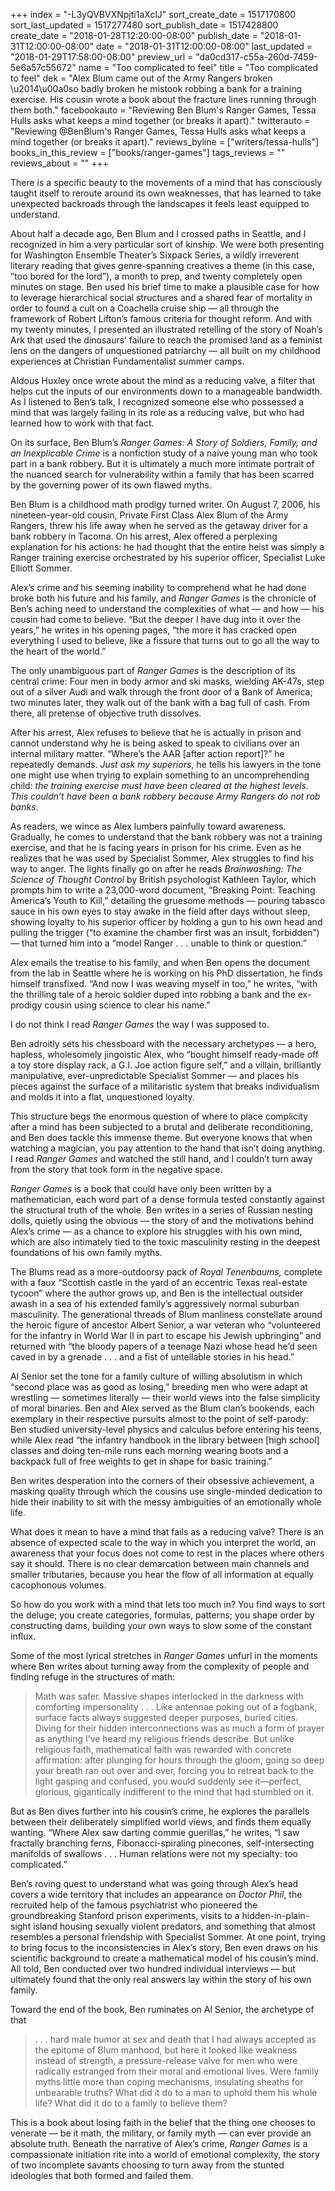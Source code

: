 +++
index = "-L3yQVBVXNpjti1aXclJ"
sort_create_date = 1517170800
sort_last_updated = 1517277480
sort_publish_date = 1517428800
create_date = "2018-01-28T12:20:00-08:00"
publish_date = "2018-01-31T12:00:00-08:00"
date = "2018-01-31T12:00:00-08:00"
last_updated = "2018-01-29T17:58:00-08:00"
preview_url = "da0cd317-c55a-260d-7459-5e6a57c55672"
name = "Too complicated to feel"
title = "Too complicated to feel"
dek = "Alex Blum came out of the Army Rangers broken \u2014\u00a0so badly broken he mistook robbing a bank for a training exercise. His cousin wrote a book about the fracture lines running through them both."
facebookauto = "Reviewing Ben Blum's Ranger Games, Tessa Hulls asks what keeps a mind together (or breaks it apart)."
twitterauto = "Reviewing @BenBlum's Ranger Games, Tessa Hulls asks what keeps a mind together (or breaks it apart)."
reviews_byline = ["writers/tessa-hulls"]
books_in_this_review = ["books/ranger-games"]
tags_reviews = ""
reviews_about = ""
+++

<p>There is a specific beauty to the movements of a mind that has consciously taught itself to reroute around its own weaknesses, that has learned to take unexpected backroads through the landscapes it feels least equipped to understand. </p>

<p>About half a decade ago, Ben Blum and I crossed paths in Seattle, and I recognized in him a very particular sort of kinship. We were both presenting for Washington Ensemble Theater’s Sixpack Series, a wildly irreverent literary reading that gives genre-spanning creatives a theme (in this case, ”too bored for the lord”), a month to prep, and twenty completely open minutes on stage. Ben used his brief time to make a plausible case for how to leverage hierarchical social structures and a shared fear of mortality in order to found a cult on a Coachella cruise ship — all through the framework of Robert Lifton’s famous criteria for thought reform. And with my twenty minutes, I presented an illustrated retelling of the story of Noah’s Ark that used the dinosaurs’ failure to reach the promised land as a feminist lens on the dangers of unquestioned patriarchy — all built on my childhood experiences at Christian Fundamentalist summer camps.</p>

<p>Aldous Huxley once wrote about the mind as a reducing valve, a filter that helps cut the inputs of our environments down to a manageable bandwidth. As I listened to Ben’s talk, I recognized someone else who possessed a mind that was largely failing in its role as a reducing valve, but who had learned how to work with that fact.</p>

<div class="break"></div>

<p>On its surface, Ben Blum’s <em>Ranger Games: A Story of Soldiers, Family, and an Inexplicable Crime</em> is a nonfiction study of a naive young man who took part in a bank robbery. But it is ultimately a much more intimate portrait of the nuanced search for vulnerability within a family that has been scarred by the governing power of its own flawed myths. </p>

<p>Ben Blum is a childhood math prodigy turned writer. On August 7, 2006, his nineteen-year-old cousin, Private First Class Alex Blum of the Army Rangers, threw his life away when he served as the getaway driver for a bank robbery in Tacoma. On his arrest, Alex offered a perplexing explanation for his actions: he had thought that the entire heist was simply a Ranger training exercise orchestrated by his superior officer, Specialist Luke Elliott Sommer. </p>

<p>Alex’s crime and his seeming inability to comprehend what he had done broke both his future and his family, and <em>Ranger Games</em> is the chronicle of Ben’s aching need to understand the complexities of what — and how — his cousin had come to believe. “But the deeper I have dug into it over the years,” he writes in his opening pages, “the more it has cracked open everything I used to believe, like a fissure that turns out to go all the way to the heart of the world.” </p>

<p>The only unambiguous part of <em>Ranger Games</em> is the description of its central crime: Four men in body armor and ski masks, wielding AK-47s, step out of a silver Audi and walk through the front door of a Bank of America; two minutes later, they walk out of the bank with a bag full of cash. From there, all pretense of objective truth dissolves. </p>

<p>After his arrest, Alex refuses to believe that he is actually in prison and cannot understand why he is being asked to speak to civilians over an internal military matter. “Where’s the AAR [after action report]?” he repeatedly demands. <em>Just ask my superiors</em>, he tells his lawyers in the tone one might use when trying to explain something to an uncomprehending child: <em>the training exercise must have been cleared at the highest levels. This couldn’t have been a bank robbery because Army Rangers do not rob banks</em>. </p>

<p>As readers, we wince as Alex lumbers painfully toward awareness. Gradually, he comes to understand that the bank robbery was not a training exercise, and that he is facing years in prison for his crime. Even as he realizes that he was used by Specialist Sommer, Alex struggles to find his way to anger. The lights finally go on after he reads <em>Brainwashing: The Science of Thought Control</em> by British psychologist Kathleen Taylor, which prompts him to write a 23,000-word document, “Breaking Point: Teaching America’s Youth to Kill,” detailing the gruesome methods — pouring tabasco sauce in his own eyes to stay awake in the field after days without sleep, showing loyalty to his superior officer by holding a gun to his own head and pulling the trigger (“to examine the chamber first was an insult, forbidden”) — that turned him into a “model Ranger . . . unable to think or question.”</p>

<p>Alex emails the treatise to his family, and when Ben opens the document from the lab in Seattle where he is working on his PhD dissertation, he finds himself transfixed. “And now I was weaving myself in too,” he writes, “with the thrilling tale of a heroic soldier duped into robbing a bank and the ex-prodigy cousin using science to clear his name.”</p>

<div class="break"></div>

<p>I do not think I read <em>Ranger Games</em> the way I was supposed to. </p>

<p>Ben adroitly sets his chessboard with the necessary archetypes — a hero, hapless, wholesomely jingoistic Alex, who “bought himself ready-made off a toy store display rack, a G.I. Joe action figure self,” and a villain, brilliantly manipulative, ever-unpredictable Specialist Sommer — and places his pieces against the surface of a militaristic system that breaks individualism and molds it into a flat, unquestioned loyalty. </p>

<p>This structure begs the enormous question of where to place complicity after a mind has been subjected to a brutal and deliberate reconditioning, and Ben does tackle this immense theme. But everyone knows that when watching a magician, you pay attention to the hand that isn’t doing anything. I read <em>Ranger Games</em> and watched the still hand, and I couldn’t turn away from the story that took form in the negative space. </p>

<p><em>Ranger Games</em> is a book that could have only been written by a mathematician, each word part of a dense formula tested constantly against the structural truth of the whole. Ben writes in a series of Russian nesting dolls, quietly using the obvious — the story of and the motivations behind Alex’s crime — as a chance to explore his struggles with his own mind, which are also intimately tied to the toxic masculinity resting in the deepest foundations of his own family myths. </p>

<p>The Blums read as a more-outdoorsy pack of <em>Royal Tenenbaums,</em> complete with a faux “Scottish castle in the yard of an eccentric Texas real-estate tycoon” where the author grows up, and Ben is the intellectual outsider awash in a sea of his extended family’s aggressively normal suburban masculinity. The generational threads of Blum manliness constellate around the heroic figure of ancestor Albert Senior, a war veteran who “volunteered for the infantry in World War II in part to escape his Jewish upbringing” and returned with “the bloody papers of a teenage Nazi whose head he’d seen caved in by a grenade . . . and a fist of untellable stories in his head.”</p>

<p>Al Senior set the tone for a family culture of willing absolutism in which “second place was as good as losing,” breeding men who were adapt at wrestling — sometimes literally — their world views into the false simplicity of moral binaries. Ben and Alex served as the Blum clan’s bookends, each exemplary in their respective pursuits almost to the point of self-parody: Ben studied university-level physics and calculus before entering his teens, while Alex read “the infantry handbook in the library between [high school] classes and doing ten-mile runs each morning wearing boots and a backpack full of free weights to get in shape for basic training.”</p>

<p>Ben writes desperation into the corners of their obsessive achievement, a masking quality through which the cousins use single-minded dedication to hide their inability to sit with the messy ambiguities of an emotionally whole life. </p>

<div class="break"></div>

<p>What does it mean to have a mind that fails as a reducing valve? There is an absence of expected scale to the way in which you interpret the world, an awareness that your focus does not come to rest in the places where others say it should. There is no clear demarcation between main channels and smaller tributaries, because you hear the flow of all information at equally cacophonous volumes. </p>

<p>So how do you work with a mind that lets too much in? You find ways to sort the deluge; you create categories, formulas, patterns; you shape order by constructing dams, building your own ways to slow some of the constant influx. </p>

<p>Some of the most lyrical stretches in <em>Ranger Games</em> unfurl in the moments where Ben writes about turning away from the complexity of people and finding refuge in the structures of math: </p>

<blockquote>Math was safer. Massive shapes interlocked in the darkness with comforting impersonality . . . Like antennae poking out of a fogbank, surface facts always suggested deeper purposes, buried cities. Diving for their hidden interconnections was as much a form of prayer as anything I’ve heard my religious friends describe. But unlike religious faith, mathematical faith was rewarded with concrete affirmation: after plunging for hours through the gloom, going so deep your breath ran out over and over, forcing you to retreat back to the light gasping and confused, you would suddenly see it—perfect, glorious, gigantically indifferent to the mind that had stumbled on it. </blockquote>

<p>But as Ben dives further into his cousin’s crime, he explores the parallels between their deliberately simplified world views, and finds them equally wanting. “Where Alex saw darting commie guerillas,” he writes, “I saw fractally branching ferns, Fibonacci-spiraling pinecones, self-intersecting manifolds of swallows . . . Human relations were not my specialty: too complicated.”</p>

<p>Ben’s roving quest to understand what was going through Alex’s head covers a wide territory that includes an appearance on <em>Doctor Phil</em>, the recruited help of the famous psychiatrist who pioneered the groundbreaking Stanford prison experiments, visits to a hidden-in-plain-sight island housing sexually violent predators, and something that almost resembles a personal friendship with Specialist Sommer. At one point, trying to bring focus to the inconsistencies in Alex’s story, Ben even draws on his scientific background to create a mathematical model of his cousin’s mind. All told, Ben conducted over two hundred individual interviews — but ultimately found that the only real answers lay within the story of his own family. </p>

<p>Toward the end of the book, Ben ruminates on Al Senior, the archetype of that</p>

<blockquote> . . . hard male humor at sex and death that I had always accepted as the epitome of Blum manhood, but here it looked like weakness instead of strength, a pressure-release valve for men who were radically estranged from their moral and emotional lives. Were family myths little more than coping mechanisms, insulating sheaths for unbearable truths? What did it do to a man to uphold them his whole life? What did it do to a family to believe them?</blockquote>

<p>This is a book about losing faith in the belief that the thing one chooses to venerate — be it math, the military, or family myth — can ever provide an absolute truth. Beneath the narrative of Alex’s crime, <em>Ranger Games</em> is a compassionate initiation rite into a world of emotional complexity, the story of two incomplete savants choosing to turn away from the stunted ideologies that both formed and failed them. </p>

